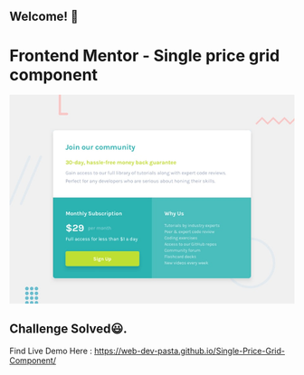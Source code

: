 ## Welcome! 👋

# Frontend Mentor - Single price grid component

![Design preview for the Single price grid component coding challenge](./design/desktop-preview.jpg)

## Challenge Solved😃.

Find Live Demo Here : https://web-dev-pasta.github.io/Single-Price-Grid-Component/
